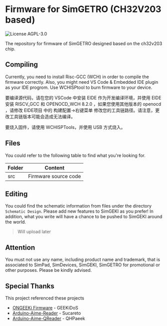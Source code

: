 # Firmware for SimGETRO (CH32V203 based)

![License AGPL-3.0](https://img.shields.io/github/license/SimDevices-Project/SimGEKI.svg)

The repository for firmware of SimGETRO designed based on the ch32v203 chip.

## Compiling

Currently, you need to install Risc-GCC (WCH) in order to compile the firmware correctly.
Also, you might need VS Code & Embedded IDE plugin as your IDE progrom.
Use WCHISPtool to burn firmware to your device.

要编译源代码，请在您的 VSCode 中安装 EIDE 作为开发编译环境，并使用 EIDE 安装 RISCV_GCC 和 OPENOCD_WCH 8.2.0 ，如果您使用其他版本的 openocd ，请修改 EIDE项目 中的 构建配置->右键菜单 修改您的工具链路径。请注意，更改工具链版本可能会造成无法编译。

要烧入固件，请使用 WCHISPTools，并使用 USB 方式烧入。

## Files

You could refer to the following table to find what you're looking for.

|Folder|Content|
|-|-|
|src|Firmware source code|

## Editing

You could find the schematic information from files under the directory `Schematic Design`. Please add new features to SimGEKI as you prefer! In addition, what you write will have a chance to be pushed to SimGEKI around the world.

> Will upload later

## Attention

You must not use any name, including product name and trademark, that is associated to SimPad, SimDevices, SimGEKI, SimGETRO for promotional or other purposes. Please be kindly advised.

## Special Thanks

This project referenced these projects

- [ONGEEKi Firmware](https://github.com/GEEKiDoS/ongeeki-firmware) - GEEKiDoS
- [Arduino-Aime-Reader](https://github.com/Sucareto/Arduino-Aime-Reader) - Sucareto
- [Arduino-Aime-QReader](https://github.com/QHPaeek/Arduino-Aime-QReader) - QHPaeek